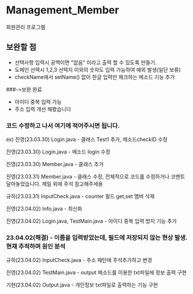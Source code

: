 # Management_Member
회원관리 프로그램

## 보완할 점
- 선택사항 입력시 공백이면 "없음" 이라고 출력 할 수 있도록 만들기.
- 도메인 선택시 1,2,3 선택지 이외의 숫자도 입력 가능하여 예외 발생(일단 보류)
- checkName에서 setName() 없이 한글 입력만 체크하는 메소드 기능 추가

###->보완 완료
- 아이디 중복 입력 가능
- 주소 입력 개선 해봤습니다

### 코드 수정하고 나서 여기에 적어주시면 됩니다.

ex) 진영(23.03.30) Login.java - 클래스 Test1 추가, 메소드checkID 수정

진영(23.03.30) Login.java - 메소드 login 수정

진영(23.03.30) Member.java - 클래스 추가

진영(23.03.31) Member.java - 클래스 수정, 전체적으로 코드를 수정하거나 코멘트 달아놓았습니다. 제일 위에 주석 참고해주세용

규하(23.03.31) InputCheck.java - counter 필드 get,set 멤버 삭제 

진영(23.04.02) Info.java - 최신화

진영(23.04.02) Login.java, TestMain.java - 아이디 중복 입력 방지 기능 추가

### 23.04.02(해결) - 이름을 입력받았는데, 필드에 저장되지 않는 현상 발생. 현재 추적하며 원인 분석 

규하(23.04.02) InputCheck.java - 주소 패턴에 주석추가하고 변경

진영(23.04.02) TestMain.java - output 메소드를 이용한 txt파일에 정보 출력 구현

기현(23.04.02) Output.java - 개인정보 txt파일로 출력하는 기능 구현
